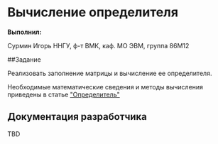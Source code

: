 ﻿# Вычисление определителя

**Выполнил:**

Сурмин Игорь
ННГУ, ф-т ВМК, каф. МО ЭВМ, группа 86М12

##Задание

Реализовать заполнение матрицы и вычисление ее определителя.

Необходимые математические сведения и методы вычисления приведены в статье ["Определитель"](http://ru.wikipedia.org/wiki/%D0%9E%D0%BF%D1%80%D0%B5%D0%B4%D0%B5%D0%BB%D0%B8%D1%82%D0%B5%D0%BB%D1%8C)

## Документация разработчика

TBD